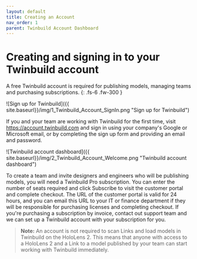 ```yaml
---
layout: default
title: Creating an Account
nav_order: 1
parent: Twinbuild Account Dashboard
---
```


# Creating and signing in to your Twinbuild account

A free Twinbuild account is required for publishing models, managing teams and purchasing subscriptions.
{: .fs-6 .fw-300 }

![Sign up for Twinbuild]({{ site.baseurl}}/img/1_Twinbuild_Account_SignIn.png "Sign up for Twinbuild")

If you and your team are working with Twinbuild for the first time, visit https://account.twinbuild.com and sign in using your company's Google or Microsoft email, or by completing the sign up form and providing an email and password.

![Twinbuild account dashboard]({{ site.baseurl}}/img/2_Twinbuild_Account_Welcome.png "Twinbuild account dashboard")

To create a team and invite designers and engineers who will be publishing models, you will need a Twinbuild Pro subscription. You can enter the number of seats required and click Subscribe to visit the customer portal and complete checkout. The URL of the customer portal is valid for 24 hours, and you can email this URL to your IT or finance department if they will be responsible for purchasing licenses and completing checkout. If you're purchasing a subscription by invoice, contact out support team and we can set up a Twinbuild account with your subscription for you.

> **Note:** An account is not required to scan Links and load models in Twinbuild on the HoloLens 2. This means that anyone with access to a HoloLens 2 and a Link to a model published by your team can start working with Twinbuild immediately.
